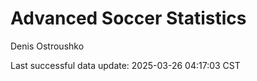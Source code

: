 # Advanced Soccer Statistics
Denis Ostroushko

<!-- gfm -->

Last successful data update: 2025-03-26 04:17:03 CST
